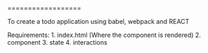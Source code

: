==================

To create a todo application using babel, webpack and REACT

Requirements: 
    1. index.html (Where the component is rendered) 
    2. component 
    3. state 
    4. interactions 
